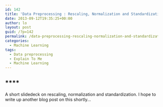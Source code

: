 ```yaml
---
id: 142
title: 'Data Preprocessing : Rescaling, Normalization and Standardization'
date: 2013-09-12T19:35:25+00:00
author: lo
layout: post
guid: /?p=142
permalink: /data-preprocessing-rescaling-normalization-and-standardization/
categories:
  - Machine Learning
tags:
  - Data preprocessing
  - Explain To Me
  - Machine Learning
---
```

## ****

A short slidedeck on rescaling, normalization and standardization. I hope to write up another blog post on this shortly&#8230;

&nbsp;

&nbsp;